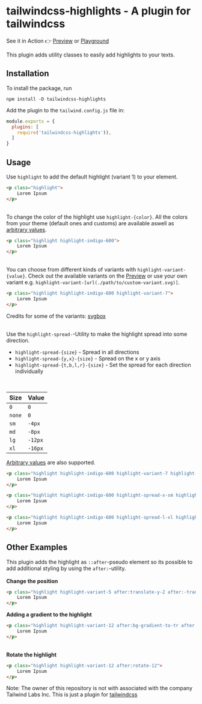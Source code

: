 # tailwindcss-highlights - A plugin for tailwindcss

See it in Action 👉 [Preview](https://tailwindcss-highlights.hubatsch.dev/) or [Playground](https://play.tailwindcss.com/hM0gHS3erl)


This plugin adds utility classes to easily add highlights to your texts.

## Installation

To install the package, run

    npm install -D tailwindcss-highlights

Add the plugin to the `tailwind.config.js` file in:

```javascript
module.exports = {
  plugins: [
    require('tailwindcss-highlights')),
  ]
}
```

## Usage

Use `highlight` to add the default highlight (variant 1) to your element. 
```html
<p class="highlight">
    Lorem Ipsum
</p>
```
\
To change the color of the highlight use `highlight-{color}`. All the colors from your theme (default ones and customs) are available aswell as [arbitrary values](https://tailwindcss.com/docs/adding-custom-styles#using-arbitrary-values).

```html
<p class="highlight highlight-indigo-600">
    Lorem Ipsum
</p>
```
\
You can choose from different kinds of variants with `highlight-variant-{value}`. Check out the available variants on the [Preview](https://tailwindcss-highlights.hubatsch.dev/) or use your own variant e.g. `highlight-variant-[url(./path/to/custom-variant.svg)]`.

```html
<p class="highlight highlight-indigo-600 highlight-variant-7">
    Lorem Ipsum
</p>
```
Credits for some of the variants: [svgbox](https://svgbox.net/)

\
Use the `highlight-spread-`-Utility to make the highlight spread into some direction.

- `highlight-spread-{size}` - Spread in all directions
- `highlight-spread-{y,x}-{size}` - Spread on the x or y axis
- `highlight-spread-{t,b,l,r}-{size}` - Set the spread for each direction individually
<br />

| Size   | Value   |
| ------ | ------- |
| `0`    | `0`     |
| `none` | `0`     |
| `sm`   | `-4px`  |
| `md`   | `-8px`  |
| `lg`   | `-12px` |
| `xl`   | `-16px` |

[Arbitrary values](https://tailwindcss.com/docs/adding-custom-styles#using-arbitrary-values) are also supported.
<br />

```html
<p class="highlight highlight-indigo-600 highlight-variant-7 highlight-spread-md">
    Lorem Ipsum
</p>

<p class="highlight highlight-indigo-600 highlight-spread-x-sm highlight-spread-y-xl">
    Lorem Ipsum
</p>

<p class="highlight highlight-indigo-600 highlight-spread-l-xl highlight-spread-t-sm">
    Lorem Ipsum
</p>
```

## Other Examples
This plugin adds the highlight as `::after`-pseudo element so its possible to add additional styling by using the `after:`-utility.
\
<br />
**Change the position**
```html
<p class="highlight highlight-variant-5 after:translate-y-2 after:-translate-x-4">
    Lorem Ipsum
</p>
```
**Adding a gradient to the highlight**
```html
<p class="highlight highlight-variant-12 after:bg-gradient-to-tr after:from-amber-500 after:to-sky-500">
    Lorem Ipsum
</p>
```
\
**Rotate the highlight**
```html
<p class="highlight highlight-variant-12 after:rotate-12">
    Lorem Ipsum
</p>
```

Note: The owner of this repository is not with associated with the company Tailwind Labs Inc. This is just a plugin for [tailwindcss](https://tailwindcss.com/)
